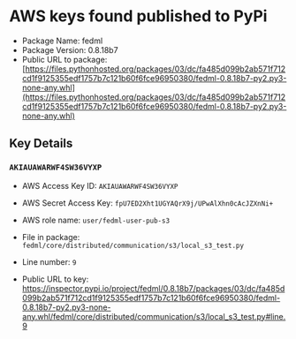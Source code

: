 # AWS keys found published to PyPi

* Package Name: fedml
* Package Version: 0.8.18b7
* Public URL to package: [https://files.pythonhosted.org/packages/03/dc/fa485d099b2ab571f712cd1f9125355edf1757b7c121b60f6fce96950380/fedml-0.8.18b7-py2.py3-none-any.whl](https://files.pythonhosted.org/packages/03/dc/fa485d099b2ab571f712cd1f9125355edf1757b7c121b60f6fce96950380/fedml-0.8.18b7-py2.py3-none-any.whl)

## Key Details

### `AKIAUAWARWF4SW36VYXP`

* AWS Access Key ID: `AKIAUAWARWF4SW36VYXP`
* AWS Secret Access Key: `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` 
* AWS role name: `user/fedml-user-pub-s3`
* File in package: `fedml/core/distributed/communication/s3/local_s3_test.py`
* Line number: `9`

* Public URL to key: https://inspector.pypi.io/project/fedml/0.8.18b7/packages/03/dc/fa485d099b2ab571f712cd1f9125355edf1757b7c121b60f6fce96950380/fedml-0.8.18b7-py2.py3-none-any.whl/fedml/core/distributed/communication/s3/local_s3_test.py#line.9


